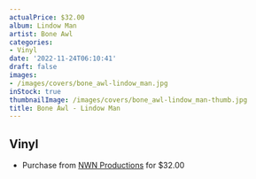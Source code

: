 ```yaml
---
actualPrice: $32.00
album: Lindow Man
artist: Bone Awl
categories:
- Vinyl
date: '2022-11-24T06:10:41'
draft: false
images:
- /images/covers/bone_awl-lindow_man.jpg
inStock: true
thumbnailImage: /images/covers/bone_awl-lindow_man-thumb.jpg
title: Bone Awl - Lindow Man
---
```


## Vinyl
* Purchase from [NWN Productions](http://shop.nwnprod.com/index.php?route=product/product&path=76&product_id=26279&sort=pd.name&order=ASC) for $32.00
